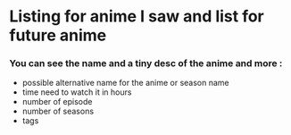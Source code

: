 # Listing for anime I saw and list for future anime

### You can see the name and a tiny desc of the anime and more :

- possible alternative name for the anime or season name
- time need to watch it in hours
- number of episode
- number of seasons 
- tags